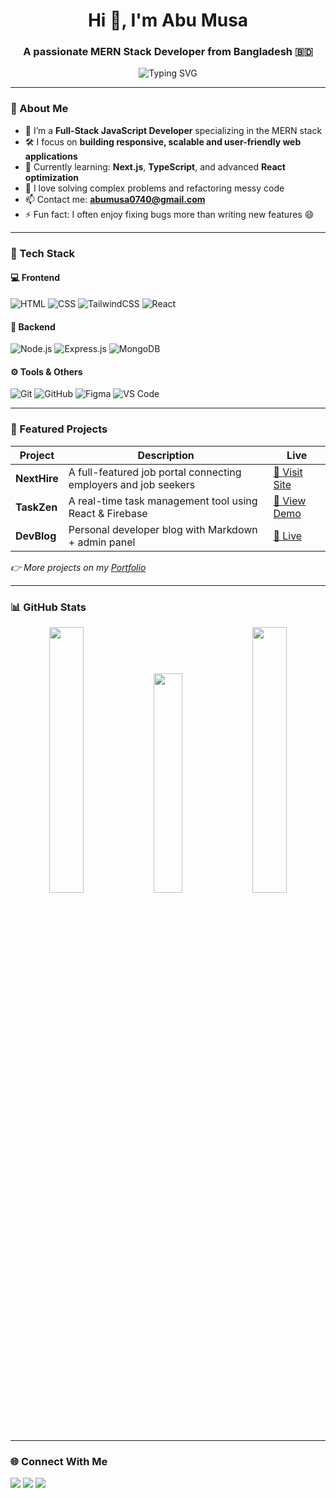 <h1 align="center">Hi 👋, I'm Abu Musa</h1>
<h3 align="center">A passionate MERN Stack Developer from Bangladesh 🇧🇩</h3>

<p align="center">
  <img src="https://readme-typing-svg.herokuapp.com?font=Fira+Code&duration=4000&pause=1000&center=true&vCenter=true&width=435&lines=Frontend+Developer;MERN+Stack+Developer;Clean+Code+Enthusiast;Always+Learning+New+Things" alt="Typing SVG" />
</p>

---

### 🚀 About Me
- 💼 I’m a **Full-Stack JavaScript Developer** specializing in the MERN stack  
- 🛠️ I focus on **building responsive, scalable and user-friendly web applications**  
- 🌱 Currently learning: **Next.js**, **TypeScript**, and advanced **React optimization**
- 🧠 I love solving complex problems and refactoring messy code
- 📫 Contact me: **abumusa0740@gmail.com**
- ⚡ Fun fact: I often enjoy fixing bugs more than writing new features 😄

---

### 🧩 Tech Stack

#### 💻 Frontend
![HTML](https://img.shields.io/badge/HTML5-E34F26?style=flat&logo=html5&logoColor=white)
![CSS](https://img.shields.io/badge/CSS3-1572B6?style=flat&logo=css3)
![TailwindCSS](https://img.shields.io/badge/Tailwind-06B6D4?style=flat&logo=tailwind-css)
![React](https://img.shields.io/badge/React-61DAFB?style=flat&logo=react)

#### 🧪 Backend
![Node.js](https://img.shields.io/badge/Node.js-339933?style=flat&logo=node.js)
![Express.js](https://img.shields.io/badge/Express.js-000000?style=flat&logo=express)
![MongoDB](https://img.shields.io/badge/MongoDB-47A248?style=flat&logo=mongodb)

#### ⚙️ Tools & Others
![Git](https://img.shields.io/badge/Git-F05032?style=flat&logo=git)
![GitHub](https://img.shields.io/badge/GitHub-181717?style=flat&logo=github)
![Figma](https://img.shields.io/badge/Figma-F24E1E?style=flat&logo=figma)
![VS Code](https://img.shields.io/badge/VSCode-007ACC?style=flat&logo=visual-studio-code)

---

### 💼 Featured Projects

| Project | Description | Live |
|--------|-------------|------|
| **NextHire** | A full-featured job portal connecting employers and job seekers | [🔗 Visit Site](https://your-next-hire-link.com) |
| **TaskZen** | A real-time task management tool using React & Firebase | [🔗 View Demo](https://your-taskzen-demo.com) |
| **DevBlog** | Personal developer blog with Markdown + admin panel | [🔗 Live](https://your-devblog-link.com) |

_👉 More projects on my [Portfolio](https://your-portfolio-link.com)_

---

### 📊 GitHub Stats

<p align="center">
  <img width="33%" src="https://github-readme-stats.vercel.app/api?username=abu-musa-dev&show_icons=true&theme=radical" />
  <img width="30%" src="https://github-readme-streak-stats.herokuapp.com/?user=abu-musa-dev&theme=radical" />
  <img width="33%" src="https://github-readme-stats.vercel.app/api/top-langs/?username=abu-musa-dev&layout=compact&theme=radical" />
</p>

---

### 🌐 Connect With Me

<p align="left">
  <a href="https://linkedin.com/in/your-real-link" target="_blank"><img src="https://img.shields.io/badge/LinkedIn-0077B5?style=flat&logo=linkedin&logoColor=white"/></a>
  <a href="https://facebook.com/abumusaxyz" target="_blank"><img src="https://img.shields.io/badge/Facebook-1877F2?style=flat&logo=facebook&logoColor=white"/></a>
  <a href="https://github.com/abu-musa-dev" target="_blank"><img src="https://img.shields.io/badge/GitHub-181717?style=flat&logo=github&logoColor=white"/></a>
</p>
